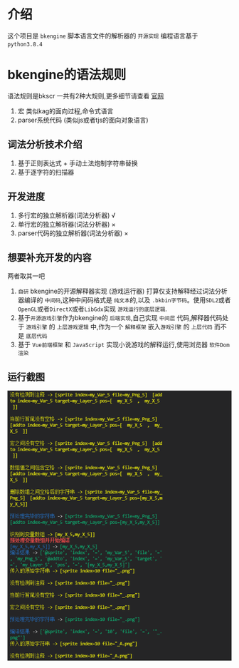 # 介绍
这个项目是 `bkengine` 脚本语言文件的解析器的 `开源实现`
编程语言基于`python3.8.4`
# bkengine的语法规则
语法规则是bkscr 一共有2种大规则,更多细节请查看 [官网](https://bke.bakery.moe/)
1. 宏 类似kag的面向过程,命令式语言
2. parser系统代码 (类似js或者tjs的面向对象语言)

## 词法分析技术介绍
1. 基于正则表达式 + 手动土法炮制字符串替换
2. 基于逐字符的扫描器

## 开发进度
1. 多行宏的独立解析器(词法分析器) √
2. 单行宏的独立解析器(词法分析器) × 
3. parser代码的独立解析器(词法分析器) ×

## 想要补充开发的内容
两者取其一吧
1. `自研` bkengine的开源解释器实现 (游戏运行器) 打算仅支持解释经过词法分析器编译的 `中间码`,这种中间码格式是 `纯文本`的,以及 `.bkbin字节码`。使用`SDL2`或者`OpenGL`或者`DirectX`或者`LibGdx`实现 `游戏运行的底层逻辑`.
2. 基于`开源游戏引擎`作为bkengine的 `后端实现`,自己实现 `中间层` 代码,解释器代码处于 `游戏引擎` 的 `上层游戏逻辑` 中,作为一个 `解释框架` 嵌入`游戏引擎` 的 `上层代码` 而不是 `底层代码` 
3. 基于 `Vue前端框架` 和 `JavaScript` 实现小说游戏的解释运行,使用浏览器 `软件Dom渲染`

## 运行截图
![verbose模式输出](doc/verbose.png)